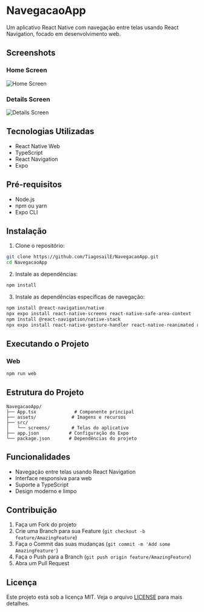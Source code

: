 # NavegacaoApp

Um aplicativo React Native com navegação entre telas usando React Navigation, focado em desenvolvimento web.

## Screenshots

### Home Screen

![Home Screen](screenshots/home.png)

### Details Screen
![Details Screen](screenshots/details.png)


## Tecnologias Utilizadas

- React Native Web
- TypeScript
- React Navigation
- Expo

## Pré-requisitos

- Node.js
- npm ou yarn
- Expo CLI

## Instalação

1. Clone o repositório:
```bash
git clone https://github.com/TiagosailE/NavegacaoApp.git
cd NavegacaoApp
```

2. Instale as dependências:
```bash
npm install
```

3. Instale as dependências específicas de navegação:
```bash
npm install @react-navigation/native
npx expo install react-native-screens react-native-safe-area-context
npm install @react-navigation/native-stack
npx expo install react-native-gesture-handler react-native-reanimated react-native-screens
```

## Executando o Projeto

### Web
```bash
npm run web
```

## Estrutura do Projeto

```
NavegacaoApp/
├── App.tsx              # Componente principal
├── assets/             # Imagens e recursos
├── src/
│   └── screens/        # Telas do aplicativo
├── app.json           # Configuração do Expo
└── package.json       # Dependências do projeto
```

## Funcionalidades

- Navegação entre telas usando React Navigation
- Interface responsiva para web
- Suporte a TypeScript
- Design moderno e limpo

## Contribuição

1. Faça um Fork do projeto
2. Crie uma Branch para sua Feature (`git checkout -b feature/AmazingFeature`)
3. Faça o Commit das suas mudanças (`git commit -m 'Add some AmazingFeature'`)
4. Faça o Push para a Branch (`git push origin feature/AmazingFeature`)
5. Abra um Pull Request

## Licença

Este projeto está sob a licença MIT. Veja o arquivo [LICENSE](LICENSE) para mais detalhes.
